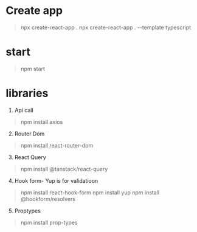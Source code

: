# Create app
> npx create-react-app .
>  npx create-react-app . --template typescript

# start 
> npm start


#  libraries
1. Api call
> npm install axios    
2. Router Dom
> npm install react-router-dom

3. React Query
> npm install @tanstack/react-query

4. Hook form- Yup is for validatioon
>npm install react-hook-form
>npm install yup
> npm install @hookform/resolvers

5. Proptypes
> npm install prop-types